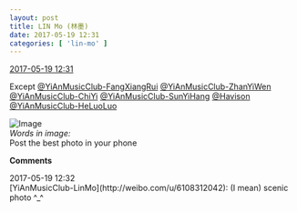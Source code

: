 ```yaml
---
layout: post
title: LIN Mo (林墨)
date: 2017-05-19 12:31
categories: [ 'lin-mo' ]
---
```


<div class="weibo-info">
  <a href="http://weibo.com/6108312042/F3OCM8ynT">2017-05-19 12:31</a>
</div>

Except [@YiAnMusicClub-FangXiangRui](http://weibo.com/u/6117583008) [@YiAnMusicClub-ZhanYiWen](http://weibo.com/u/6108090526) [@YiAnMusicClub-ChiYi](http://weibo.com/u/6117581836) [@YiAnMusicClub-SunYiHang](http://weibo.com/u/6108316220) [@Havison](http://weibo.com/havison) [@YiAnMusicClub-HeLuoLuo](http://weibo.com/u/6117570574)

<!-- more -->

![Image](https://wx1.sinaimg.cn/mw690/006FnQZYgy1ffqk8j1584j30ku112t99.jpg)  
*Words in image:*  
Post the best photo in your phone

**Comments**

<div class="weibo-info">2017-05-19 12:32</div>
[YiAnMusicClub-LinMo](http://weibo.com/u/6108312042): (I mean) scenic photo ^_^

